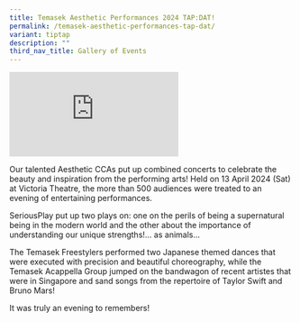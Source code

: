 ```yaml
---
title: Temasek Aesthetic Performances 2024 TAP:DAT!
permalink: /temasek-aesthetic-performances-tap-dat/
variant: tiptap
description: ""
third_nav_title: Gallery of Events
---
```

<div class="iframe-wrapper">
<iframe allowfullscreen="true" frameborder="0" src="https://www.youtube.com/embed/QsxjbxwutXo?si=9Y_gWi9I56XXfrFS"></iframe>
</div>
<p>Our talented Aesthetic CCAs put up combined concerts to celebrate the
beauty and inspiration from the performing arts! Held on 13 April 2024
(Sat) at Victoria Theatre, the more than 500 audiences were treated to
an evening of entertaining performances.</p>
<p></p>
<p>SeriousPlay put up two plays on: one on the perils of being a supernatural
being in the modern world and the other about the importance of understanding
our unique strengths!... as animals...</p>
<p>The Temasek Freestylers performed two Japanese themed dances that were
executed with precision and beautiful choreography, while the Temasek Acappella
Group jumped on the bandwagon of recent artistes that were in Singapore
and sand songs from the repertoire of Taylor Swift and Bruno Mars!</p>
<p></p>
<p>It was truly an evening to remembers!</p>